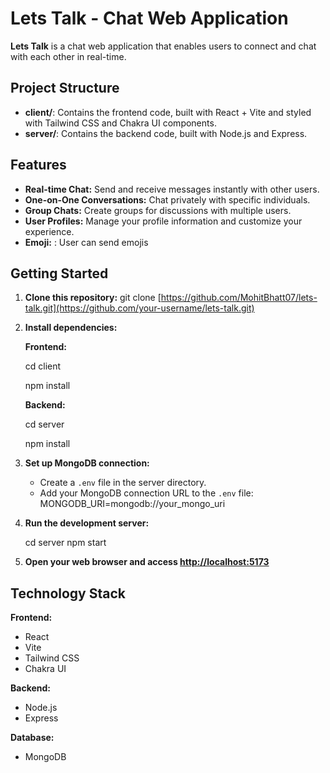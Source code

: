 # Lets Talk - Chat Web Application

**Lets Talk** is a chat web application that enables users to connect and chat with each other in real-time.

## Project Structure

- **client/**: Contains the frontend code, built with React + Vite and styled with Tailwind CSS and Chakra UI components.
- **server/**: Contains the backend code, built with Node.js and Express.
  
## Features
 * **Real-time Chat:** Send and receive messages instantly with other users.
* **One-on-One Conversations:** Chat privately with specific individuals.
* **Group Chats:** Create groups for discussions with multiple users.
* **User Profiles:** Manage your profile information and customize your experience.
* **Emoji:** : User can send emojis
## Getting Started

1. **Clone this repository:**
 git clone [https://github.com/MohitBhatt07/lets-talk.git](https://github.com/your-username/lets-talk.git)


2. **Install dependencies:**

    **Frontend:**

    cd client
   
    npm install
   

    **Backend:**

    
    cd server
   
    npm install
    

4. **Set up MongoDB connection:**

    - Create a `.env` file in the server directory.
    - Add your MongoDB connection URL to the `.env` file:
        MONGODB_URI=mongodb://your_mongo_uri
      

5. **Run the development server:**

   
    cd server
    npm start
  

6. **Open your web browser and access [http://localhost:5173](http://localhost:5173)**

## Technology Stack

**Frontend:**
- React
- Vite
- Tailwind CSS
- Chakra UI

**Backend:**
- Node.js
- Express

**Database:**
- MongoDB
